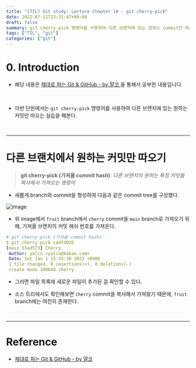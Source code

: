 ```yaml
---
title: "[TIL] Git study: Lecture Chapter 10 - git cherry-pick"
date: 2022-07-11T23:31:47+09:00
draft: false
summary: git cherry-pick 명령어를 사용하여 다른 브랜치에 있는 원하는 commit만 따오는 실습을 해본다.
tags: ["TIL", "git"]
categories: ["git"]
---
```


# 0. Introduction

- 해당 내용은 [제대로 파는 Git & GitHub - by 얄코 ](https://www.inflearn.com/course/%EC%A0%9C%EB%8C%80%EB%A1%9C-%ED%8C%8C%EB%8A%94-%EA%B9%83/dashboard)을 통해서 공부한 내용입니다.

<br>

- 이번 단원에서는 `git cherry-pick` 명령어를 사용하여 다른 브랜치에 있는 원하는 커밋만 따오는 실습을 해본다.

<br>

---

# 다른 브랜치에서 원하는 커밋만 따오기

> **git cherry-pick (가져올 commit hash)**: _다른 브랜치의 원하는 특정 커밋을 복사해서 가져오는 명령어_

- 새롭게 branch와 commit을 형성하여 다음과 같은 commit tree를 구성했다.

![image](https://user-images.githubusercontent.com/78094972/178503782-ebe73ab3-75f8-49df-bb29-48e5b09cebeb.PNG)

- 위 image에서 `fruit` branch에서 `cherry` commit을 `main` branch로 가져오기 위해, 가져올 브랜치의 커밋 해쉬 번호를 가져온다.

```yml
# git cherry-pick (가져올 commit hash)
$ git cherry-pick cadfd026
[main 53ad573] Cherry
 Author: yalco <yalco@kakao.com>
 Date: Sat Jan 1 15:33:36 2022 +0900
 1 file changed, 0 insertions(+), 0 deletions(-)
 create mode 100644 cherry
```

- 그러면 파일 목록에 새로운 파일이 추가된 걸 확인할 수 있다.

- 소스 트리에서도 확인해보면 `cherry` commit을 복사해서 가져왔기 때문에, `fruit` branch에는 여전히 존재한다.

<br>

---

# Reference

- [제대로 파는 Git & GitHub - by 얄코](https://www.inflearn.com/course/%EC%A0%9C%EB%8C%80%EB%A1%9C-%ED%8C%8C%EB%8A%94-%EA%B9%83/dashboard)
